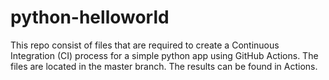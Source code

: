# python-helloworld
This repo consist of files that are required to create a Continuous Integration (CI) process for a simple python app using GitHub Actions. The files are located in the master branch. The results can be found in Actions.
